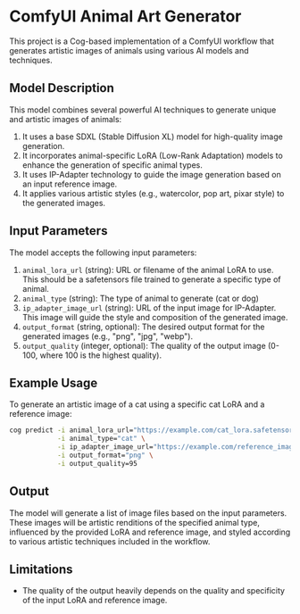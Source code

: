 # ComfyUI Animal Art Generator

This project is a Cog-based implementation of a ComfyUI workflow that generates artistic images of animals using various AI models and techniques.

## Model Description

This model combines several powerful AI techniques to generate unique and artistic images of animals:

1. It uses a base SDXL (Stable Diffusion XL) model for high-quality image generation.
2. It incorporates animal-specific LoRA (Low-Rank Adaptation) models to enhance the generation of specific animal types.
3. It uses IP-Adapter technology to guide the image generation based on an input reference image.
4. It applies various artistic styles (e.g., watercolor, pop art, pixar style) to the generated images.

## Input Parameters

The model accepts the following input parameters:

1. `animal_lora_url` (string): URL or filename of the animal LoRA to use. This should be a safetensors file trained to generate a specific type of animal.
2. `animal_type` (string): The type of animal to generate (cat or dog)
3. `ip_adapter_image_url` (string): URL of the input image for IP-Adapter. This image will guide the style and composition of the generated image.
4. `output_format` (string, optional): The desired output format for the generated images (e.g., "png", "jpg", "webp").
5. `output_quality` (integer, optional): The quality of the output image (0-100, where 100 is the highest quality).

## Example Usage

To generate an artistic image of a cat using a specific cat LoRA and a reference image:

```bash
cog predict -i animal_lora_url="https://example.com/cat_lora.safetensors" \
            -i animal_type="cat" \
            -i ip_adapter_image_url="https://example.com/reference_image.jpg" \
            -i output_format="png" \
            -i output_quality=95
```

## Output

The model will generate a list of image files based on the input parameters. These images will be artistic renditions of the specified animal type, influenced by the provided LoRA and reference image, and styled according to various artistic techniques included in the workflow.

## Limitations

- The quality of the output heavily depends on the quality and specificity of the input LoRA and reference image.

